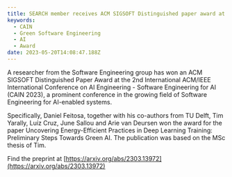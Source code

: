 ```yaml
---
title: SEARCH member receives ACM SIGSOFT Distinguished paper award at CAIN 2023
keywords:
  - CAIN
  - Green Software Engineering
  - AI
  - Award
date: 2023-05-20T14:08:47.188Z
---
```

A researcher from the Software Engineering group has won an ACM SIGSOFT Distinguished Paper Award at the 2nd International ACM/IEEE International Conference on AI Engineering - Software Engineering for AI (CAIN 2023), a prominent conference in the growing field of Software Engineering for AI-enabled systems.

Specifically, Daniel Feitosa, together with his co-authors from TU Delft, Tim Yarally, Luíz Cruz, June Sallou and Arie van Deursen won the award for the paper Uncovering Energy-Efficient Practices in Deep Learning Training: Preliminary Steps Towards Green AI. The publication was based on the MSc thesis of Tim.

Find the preprint at [https://arxiv.org/abs/2303.13972](https://arxiv.org/abs/2303.13972)